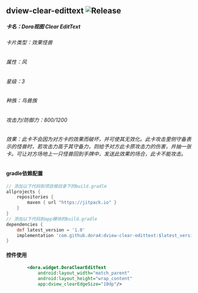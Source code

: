 dview-clear-edittext
![Release](https://jitpack.io/v/dora4/dview-clear-edittext.svg)
--------------------------------

##### 卡名：Dora视图 Clear EditText 
###### 卡片类型：效果怪兽
###### 属性：风
###### 星级：3
###### 种族：鸟兽族
###### 攻击力/防御力：800/1200
###### 效果：此卡不会因为对方卡的效果而破坏，并可使其无效化。此卡攻击里侧守备表示的怪兽时，若攻击力高于其守备力，则给予对方此卡原攻击力的伤害，并抽一张卡。可让对方场地上一只怪兽回到手牌中，发送此效果的场合，此卡不能攻击。

#### gradle依赖配置

```groovy
// 添加以下代码到项目根目录下的build.gradle
allprojects {
    repositories {
        maven { url "https://jitpack.io" }
    }
}
// 添加以下代码到app模块的build.gradle
dependencies {
    def latest_version = '1.0'
    implementation 'com.github.dora4:dview-clear-edittext:$latest_version'
}
```

#### 控件使用
```xml
        <dora.widget.DoraClearEditText
            android:layout_width="match_parent"
            android:layout_height="wrap_content"
            app:dview_clearEdgeSize="10dp"/>
```
